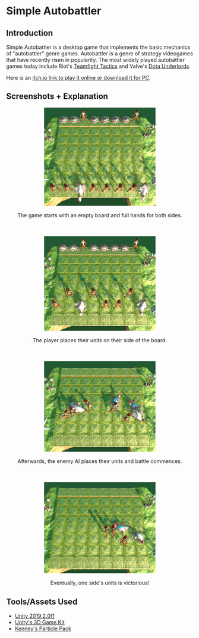 # Simple Autobattler
## Introduction
Simple Autobattler is a desktop game that implements the basic mechanics of "autobattler" genre games. Autobattler is a genre of strategy videogames that have recently risen in popularity. The most widely played autobattler games today include Riot's [Teamfight Tactics](https://na.leagueoflegends.com/en/featured/events/teamfight-tactics) and Valve's [Dota Underlords](https://underlords.com/).

Here is an [itch.io link to play it online or download it for PC](https://huabrandon0.itch.io/autobattler).

## Screenshots + Explanation
<div align="center">
  <p float="left" align="center"><img width="300" src="img/gameplay-1.png"></p>
  The game starts with an empty board and full hands for both sides.
  <br /><br /><br />

  <p float="left" align="center"><img width="300" src="img/gameplay-2.png"></p>
  The player places their units on their side of the board.
  <br /><br /><br />

  <p float="left" align="center"><img width="300" src="img/gameplay-3.png"></p>
  Afterwards, the enemy AI places their units and battle commences.
  <br /><br /><br />

  <p float="left" align="center"><img width="300" src="img/gameplay-4.png"></p>
  Eventually, one side's units is victorious!
</div>

## Tools/Assets Used
- [Unity 2019.2.0f1](https://unity.com/)
- [Unity's 3D Game Kit](https://assetstore.unity.com/packages/templates/tutorials/3d-game-kit-115747)
- [Kenney's Particle Pack](https://www.kenney.nl/assets/particle-pack)
